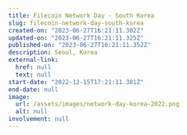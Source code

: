 ```yaml
---
title: Filecoin Network Day - South Korea
slug: filecoin-network-day-south-korea
created-on: "2023-06-27T16:21:11.302Z"
updated-on: "2023-06-27T16:21:11.325Z"
published-on: "2023-06-27T16:21:11.352Z"
description: Seoul, Korea
external-link:
  href: null
  text: null
start-date: "2022-12-15T17:21:11.381Z"
end-date: null
image:
  url: /assets/images/network-day-korea-2022.png
  alt: null
involvement: null
---
```

